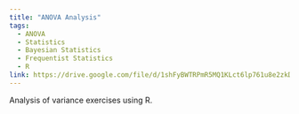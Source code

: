 ```yaml
---
title: "ANOVA Analysis"
tags:
  - ANOVA
  - Statistics
  - Bayesian Statistics
  - Frequentist Statistics
  - R
link: https://drive.google.com/file/d/1shFyBWTRPmR5MQ1KLct6lp761u8e2zkD/view?usp=sharing
---
```

Analysis of variance exercises using R.
